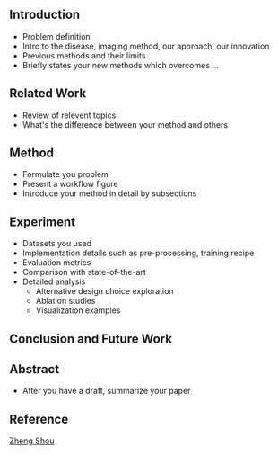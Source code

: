 ## Introduction
 - Problem definition
 - Intro to the disease, imaging method, our approach, our innovation
 - Previous methods and their limits
 - Briefly states your new methods which overcomes ...
## Related Work
 - Review of relevent topics
 - What's the difference between your method and others
## Method
 - Formulate you problem
 - Present a workflow figure
 - Introduce your method in detail by subsections
## Experiment
 - Datasets you used
 - Implementation details such as pre-processing, training recipe
 - Evaluation metrics
 - Comparison with state-of-the-art
 - Detailed analysis
    - Alternative design choice exploration
    - Ablation studies
    - Visualization examples
## Conclusion and Future Work
## Abstract
 - After you have a draft, summarize your paper
## Reference
[Zheng Shou](https://zhuanlan.zhihu.com/p/338193330)